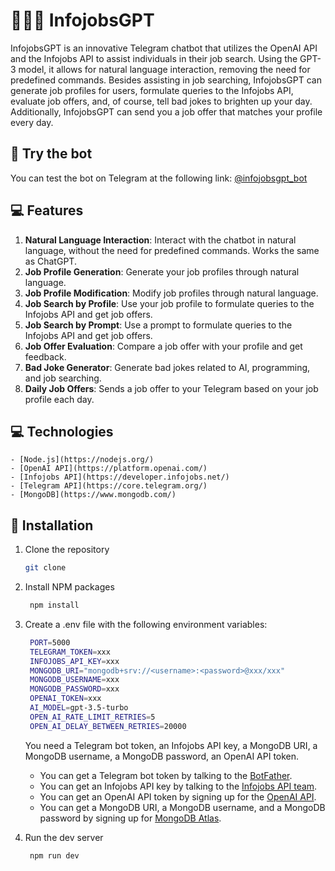 # 🧠🧑‍💼 InfojobsGPT

InfojobsGPT is an innovative Telegram chatbot that utilizes the OpenAI API and the Infojobs API to assist individuals in their job search. Using the GPT-3 model, it allows for natural language interaction, removing the need for predefined commands. Besides assisting in job searching, InfojobsGPT can generate job profiles for users, formulate queries to the Infojobs API, evaluate job offers, and, of course, tell bad jokes to brighten up your day. Additionally, InfojobsGPT can send you a job offer that matches your profile every day.

## 📝 Try the bot

You can test the bot on Telegram at the following link: <a href="[http://example.com/](https://t.me/infojobsgpt_bot)" target="_blank">@infojobsgpt_bot</a>

## 💻 Features

1. **Natural Language Interaction**: Interact with the chatbot in natural language, without the need for predefined commands. Works the same as ChatGPT.
2. **Job Profile Generation**: Generate your job profiles through natural language.
3. **Job Profile Modification**: Modify job profiles through natural language.
4. **Job Search by Profile**: Use your job profile to formulate queries to the Infojobs API and get job offers.
5. **Job Search by Prompt**: Use a prompt to formulate queries to the Infojobs API and get job offers.
6. **Job Offer Evaluation**: Compare a job offer with your profile and get feedback.
7. **Bad Joke Generator**: Generate bad jokes related to AI, programming, and job searching.
8. **Daily Job Offers**: Sends a job offer to your Telegram based on your job profile each day.

## 💻 Technologies

    - [Node.js](https://nodejs.org/)
    - [OpenAI API](https://platform.openai.com/)
    - [Infojobs API](https://developer.infojobs.net/)
    - [Telegram API](https://core.telegram.org/)
    - [MongoDB](https://www.mongodb.com/)

## 📝 Installation

1. Clone the repository

    ```sh
    git clone
    ```

2. Install NPM packages

    ```sh
     npm install
    ```

3. Create a .env file with the following environment variables:

    ```sh
     PORT=5000
     TELEGRAM_TOKEN=xxx
     INFOJOBS_API_KEY=xxx
     MONGODB_URI="mongodb+srv://<username>:<password>@xxx/xxx"
     MONGODB_USERNAME=xxx
     MONGODB_PASSWORD=xxx
     OPENAI_TOKEN=xxx
     AI_MODEL=gpt-3.5-turbo
     OPEN_AI_RATE_LIMIT_RETRIES=5
     OPEN_AI_DELAY_BETWEEN_RETRIES=20000
    ```

    You need a Telegram bot token, an Infojobs API key, a MongoDB URI, a MongoDB username, a MongoDB password, an OpenAI API token.

    - You can get a Telegram bot token by talking to the [BotFather](https://t.me/botfather).
    - You can get an Infojobs API key by talking to the [Infojobs API team](https://developer.infojobs.net/).
    - You can get an OpenAI API token by signing up for the [OpenAI API](https://beta.openai.com/).
    - You can get a MongoDB URI, a MongoDB username, and a MongoDB password by signing up for [MongoDB Atlas](https://www.mongodb.com/cloud/atlas).

4. Run the dev server

    ```sh
     npm run dev
    ```
